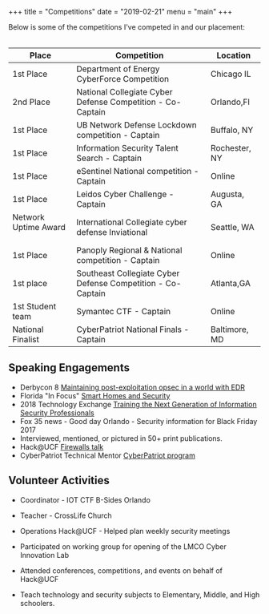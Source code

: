 +++
title = "Competitions"
date = "2019-02-21"
menu = "main"
+++

Below is some of the competitions I've competed in and our placement: <br /> <br />

  Place		    | Competition   								|  Location	|
  ------------- | ----------------------------------------------| ------------ |
1st Place &nbsp;| Department of Energy CyberForce Competition   |	Chicago IL	|
2nd Place &nbsp;| National Collegiate Cyber Defense Competition - Co-Captain  &nbsp; | Orlando,Fl |				|
1st Place &nbsp; | UB Network Defense Lockdown competition - Captain &nbsp;| Buffalo, NY
1st Place&nbsp;	| Information Security Talent Search - Captain &nbsp;| Rochester, NY	|
1st Place &nbsp;| eSentinel National competition - Captain &nbsp; |	Online |
1st Place &nbsp;| Leidos Cyber Challenge - Captain &nbsp; |	Augusta, GA	|
Network Uptime Award &nbsp; | International Collegiate cyber defense Inviational &nbsp; | Seattle, WA
1st Place &nbsp; | Panoply Regional & National competition - Captain &nbsp;| Online
1st place &nbsp;| Southeast Collegiate Cyber Defense Competition - Co-Captain &nbsp;| Atlanta,GA	|
1st Student team &nbsp; | Symantec CTF - Captain &nbsp; | Online				
National Finalist &nbsp;| CyberPatriot National Finals - Captain &nbsp;| Baltimore, MD

## Speaking Engagements


* Derbycon 8 [Maintaining post-exploitation opsec in a world with EDR](https://www.derbycon.com/friday-schedule/#event-50)
* Florida "In Focus" [Smart Homes and Security](https://spectruminfocus.com/section/in-focus/in-focus-shows/2018/11/27/smart-homes-and-security-part-1)
* 2018 Technology Exchange [Training the Next Generation of Information Security Professionals](https://meetings.internet2.edu/2018-technology-exchange/detail/10005301/)
* Fox 35 news - Good day Orlando - Security information for Black Friday 2017
* Interviewed, mentioned, or pictured in 50+ print publications.
* Hack@UCF [Firewalls talk](https://www.hackucf.org/firewalls-10-26-18/)
* CyberPatriot Technical Mentor [CyberPatriot program](https://uscyberpatriot.org)


## Volunteer Activities

* Coordinator - IOT CTF B-Sides Orlando

* Teacher - CrossLife Church

* Operations Hack@UCF - Helped plan weekly security meetings

* Participated on working group for opening of the LMCO Cyber Innovation Lab

* Attended conferences, competitions, and events on behalf of Hack@UCF

* Teach technology and security subjects to Elementary, Middle, and High schoolers. 

